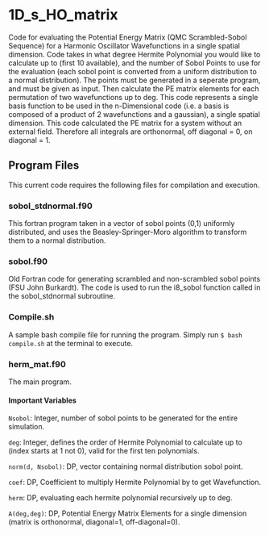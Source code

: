 # 1D_s_HO_matrix
Code for evaluating the Potential Energy Matrix (QMC Scrambled-Sobol Sequence) for a Harmonic Oscillator Wavefunctions in a single spatial dimension.
Code takes in what degree Hermite Polynomial you would like to calculate up to (first 10 available), and the number of Sobol Points to use for the evaluation (each sobol point is converted from a uniform distribution to a normal distribution). 
The points must be generated in a seperate program, and must be given as input. 
Then calculate the PE matrix elements for each permutation of two wavefunctions up to deg. 
This code represents a single basis function to be used in the n-Dimensional code (i.e. a basis is composed of a product of 2 wavefunctions and a gaussian), a single spatial dimension. 
This code calculated the PE matrix for a system without an external field.
Therefore all integrals are orthonormal, off diagonal = 0, on diagonal = 1.

## Program Files
This current code requires the following files for compilation and execution.

### sobol_stdnormal.f90
This fortran program taken in a vector of sobol points (0,1) uniformly distributed, and uses the Beasley-Springer-Moro algorithm to transform them to a normal distribution. 

### sobol.f90
Old Fortran code for generating scrambled and non-scrambled sobol points (FSU John Burkardt). 
The code is used to run the i8_sobol function called in the sobol_stdnormal subroutine.

### Compile.sh
A sample bash compile file for running the program. Simply run
`$ bash compile.sh` at the terminal to execute.

### herm_mat.f90
The main program.

#### Important Variables
`Nsobol`: Integer, number of sobol points to be generated for the entire simulation.

`deg`: Integer, defines the order of Hermite Polynomial to calculate up to (index starts at 1 not 0), valid for the first ten polynomials. 


`norm(d, Nsobol)`: DP, vector containing normal distribution sobol point. 

`coef`: DP, Coefficient to multiply Hermite Polynomial by to get Wavefunction. 

`herm`: DP, evaluating each hermite polynomial recursively up to deg.

`A(deg,deg)`: DP, Potential Energy Matrix Elements for a single dimension (matrix is orthonormal, diagonal=1, off-diagonal=0). 
